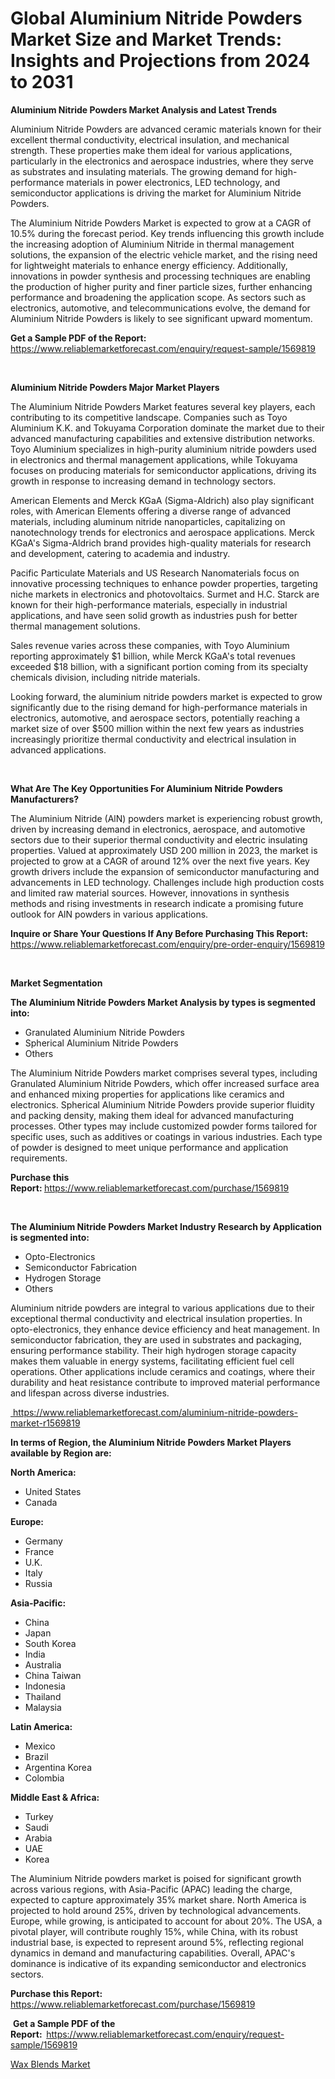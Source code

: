 <p><h1>Global Aluminium Nitride Powders Market Size and Market Trends: Insights and Projections from 2024 to 2031</h1></p><p><strong>Aluminium Nitride Powders Market Analysis and Latest Trends</strong></p>
<p><p>Aluminium Nitride Powders are advanced ceramic materials known for their excellent thermal conductivity, electrical insulation, and mechanical strength. These properties make them ideal for various applications, particularly in the electronics and aerospace industries, where they serve as substrates and insulating materials. The growing demand for high-performance materials in power electronics, LED technology, and semiconductor applications is driving the market for Aluminium Nitride Powders.</p><p>The Aluminium Nitride Powders Market is expected to grow at a CAGR of 10.5% during the forecast period. Key trends influencing this growth include the increasing adoption of Aluminium Nitride in thermal management solutions, the expansion of the electric vehicle market, and the rising need for lightweight materials to enhance energy efficiency. Additionally, innovations in powder synthesis and processing techniques are enabling the production of higher purity and finer particle sizes, further enhancing performance and broadening the application scope. As sectors such as electronics, automotive, and telecommunications evolve, the demand for Aluminium Nitride Powders is likely to see significant upward momentum.</p></p>
<p><strong>Get a Sample PDF of the Report:&nbsp;</strong> <a href="https://www.reliablemarketforecast.com/enquiry/request-sample/1569819?utm_campaign=1108&utm_medium=2&utm_source=Github&utm_content=ia&utm_term=29122024&utm_id=aluminium-nitride-powders">https://www.reliablemarketforecast.com/enquiry/request-sample/1569819</a></p>
<p>&nbsp;</p>
<p><strong>Aluminium Nitride Powders Major Market Players</strong></p>
<p><p>The Aluminium Nitride Powders Market features several key players, each contributing to its competitive landscape. Companies such as Toyo Aluminium K.K. and Tokuyama Corporation dominate the market due to their advanced manufacturing capabilities and extensive distribution networks. Toyo Aluminium specializes in high-purity aluminium nitride powders used in electronics and thermal management applications, while Tokuyama focuses on producing materials for semiconductor applications, driving its growth in response to increasing demand in technology sectors.</p><p>American Elements and Merck KGaA (Sigma-Aldrich) also play significant roles, with American Elements offering a diverse range of advanced materials, including aluminum nitride nanoparticles, capitalizing on nanotechnology trends for electronics and aerospace applications. Merck KGaA's Sigma-Aldrich brand provides high-quality materials for research and development, catering to academia and industry.</p><p>Pacific Particulate Materials and US Research Nanomaterials focus on innovative processing techniques to enhance powder properties, targeting niche markets in electronics and photovoltaics. Surmet and H.C. Starck are known for their high-performance materials, especially in industrial applications, and have seen solid growth as industries push for better thermal management solutions.</p><p>Sales revenue varies across these companies, with Toyo Aluminium reporting approximately $1 billion, while Merck KGaA's total revenues exceeded $18 billion, with a significant portion coming from its specialty chemicals division, including nitride materials.</p><p>Looking forward, the aluminium nitride powders market is expected to grow significantly due to the rising demand for high-performance materials in electronics, automotive, and aerospace sectors, potentially reaching a market size of over $500 million within the next few years as industries increasingly prioritize thermal conductivity and electrical insulation in advanced applications.</p></p>
<p>&nbsp;</p>
<p><strong>What Are The Key Opportunities For Aluminium Nitride Powders Manufacturers?</strong></p>
<p><p>The Aluminium Nitride (AlN) powders market is experiencing robust growth, driven by increasing demand in electronics, aerospace, and automotive sectors due to their superior thermal conductivity and electric insulating properties. Valued at approximately USD 200 million in 2023, the market is projected to grow at a CAGR of around 12% over the next five years. Key growth drivers include the expansion of semiconductor manufacturing and advancements in LED technology. Challenges include high production costs and limited raw material sources. However, innovations in synthesis methods and rising investments in research indicate a promising future outlook for AlN powders in various applications.</p></p>
<p><strong>Inquire or Share Your Questions If Any Before Purchasing This Report:</strong> <a href="https://www.reliablemarketforecast.com/enquiry/pre-order-enquiry/1569819?utm_campaign=1108&utm_medium=2&utm_source=Github&utm_content=ia&utm_term=29122024&utm_id=aluminium-nitride-powders">https://www.reliablemarketforecast.com/enquiry/pre-order-enquiry/1569819</a></p>
<p>&nbsp;</p>
<p><strong>Market Segmentation</strong></p>
<p><strong>The Aluminium Nitride Powders Market Analysis by types is segmented into:</strong></p>
<p><ul><li>Granulated Aluminium Nitride Powders</li><li>Spherical Aluminium Nitride Powders</li><li>Others</li></ul></p>
<p><p>The Aluminium Nitride Powders market comprises several types, including Granulated Aluminium Nitride Powders, which offer increased surface area and enhanced mixing properties for applications like ceramics and electronics. Spherical Aluminium Nitride Powders provide superior fluidity and packing density, making them ideal for advanced manufacturing processes. Other types may include customized powder forms tailored for specific uses, such as additives or coatings in various industries. Each type of powder is designed to meet unique performance and application requirements.</p></p>
<p><strong>Purchase this Report:&nbsp;</strong><a href="https://www.reliablemarketforecast.com/purchase/1569819?utm_campaign=1108&utm_medium=2&utm_source=Github&utm_content=ia&utm_term=29122024&utm_id=aluminium-nitride-powders">https://www.reliablemarketforecast.com/purchase/1569819</a></p>
<p>&nbsp;</p>
<p><strong>The Aluminium Nitride Powders Market Industry Research by Application is segmented into:</strong></p>
<p><ul><li>Opto-Electronics</li><li>Semiconductor Fabrication</li><li>Hydrogen Storage</li><li>Others</li></ul></p>
<p><p>Aluminium nitride powders are integral to various applications due to their exceptional thermal conductivity and electrical insulation properties. In opto-electronics, they enhance device efficiency and heat management. In semiconductor fabrication, they are used in substrates and packaging, ensuring performance stability. Their high hydrogen storage capacity makes them valuable in energy systems, facilitating efficient fuel cell operations. Other applications include ceramics and coatings, where their durability and heat resistance contribute to improved material performance and lifespan across diverse industries.</p></p>
<p><a href="https://www.reliablemarketforecast.com/aluminium-nitride-powders-market-r1569819?utm_campaign=1108&utm_medium=2&utm_source=Github&utm_content=ia&utm_term=29122024&utm_id=aluminium-nitride-powders">&nbsp;https://www.reliablemarketforecast.com/aluminium-nitride-powders-market-r1569819</a></p>
<p><strong>In terms of Region, the Aluminium Nitride Powders Market Players available by Region are:</strong></p>
<p>
    <p> <strong> North America: </strong>
        <ul>
            <li>United States</li>
            <li>Canada</li>
        </ul>
        </p> 
    <p> <strong> Europe: </strong>
        <ul>
            <li>Germany</li>
            <li>France</li>
            <li>U.K.</li>
            <li>Italy</li>
            <li>Russia</li>
        </ul>
        </p> 
    <p> <strong> Asia-Pacific: </strong>
        <ul>
            <li>China</li>
            <li>Japan</li>
            <li>South Korea</li>
            <li>India</li>
            <li>Australia</li>
            <li>China Taiwan</li>
            <li>Indonesia</li>
            <li>Thailand</li>
            <li>Malaysia</li>
        </ul>
        </p> 
    <p> <strong> Latin America: </strong>
        <ul>
            <li>Mexico</li>
            <li>Brazil</li>
            <li>Argentina Korea</li>
            <li>Colombia</li>
        </ul>
        </p> 
    <p> <strong> Middle East & Africa: </strong>
        <ul>
            <li>Turkey</li>
            <li>Saudi</li>
            <li>Arabia</li>
            <li>UAE</li>
            <li>Korea</li>
        </ul>
    </p>
    </p>
<p><p>The Aluminium Nitride powders market is poised for significant growth across various regions, with Asia-Pacific (APAC) leading the charge, expected to capture approximately 35% market share. North America is projected to hold around 25%, driven by technological advancements. Europe, while growing, is anticipated to account for about 20%. The USA, a pivotal player, will contribute roughly 15%, while China, with its robust industrial base, is expected to represent around 5%, reflecting regional dynamics in demand and manufacturing capabilities. Overall, APAC's dominance is indicative of its expanding semiconductor and electronics sectors.</p></p>
<p><strong>Purchase this Report: </strong><a href="https://www.reliablemarketforecast.com/purchase/1569819?utm_campaign=1108&utm_medium=2&utm_source=Github&utm_content=ia&utm_term=29122024&utm_id=aluminium-nitride-powders">https://www.reliablemarketforecast.com/purchase/1569819</a></p>
<p>&nbsp;<strong>Get a Sample PDF of the Report:&nbsp;&nbsp;</strong><a href="https://www.reliablemarketforecast.com/enquiry/request-sample/1569819?utm_campaign=1108&utm_medium=2&utm_source=Github&utm_content=ia&utm_term=29122024&utm_id=aluminium-nitride-powders">https://www.reliablemarketforecast.com/enquiry/request-sample/1569819</a></p>
<p><strong></strong></p>
<p><p><a href="https://github.com/CliffMedina6/Market-Research-Report-List-7/blob/main/wax-blends-market.md?utm_campaign=1108&utm_medium=2&utm_source=Github&utm_content=ia&utm_term=29122024&utm_id=aluminium-nitride-powders">Wax Blends Market</a></p></p>